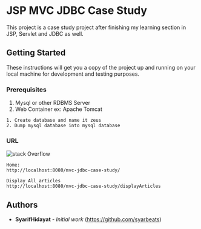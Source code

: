 # JSP MVC JDBC Case Study

This project is a case study project after finishing my learning section in JSP, Servlet and JDBC as well.

## Getting Started

These instructions will get you a copy of the project up and running on your local machine for development and testing purposes.

### Prerequisites

1. Mysql or other RDBMS Server
2. Web Container ex: Apache Tomcat

```
1. Create database and name it zeus
2. Dump mysql database into mysql database
```

### URL

![stack Overflow](https://thumb.ibb.co/c3udzn/IMG.png)

```
Home:
http://localhost:8080/mvc-jdbc-case-study/

Display All articles
http://localhost:8080/mvc-jdbc-case-study/displayArticles
```



## Authors

* **SyarifHidayat** - *Initial work* (https://github.com/syarbeats)
